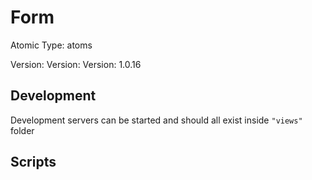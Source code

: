 # Form

Atomic Type: atoms

Version: Version: Version: 1.0.16



## Development

Development servers can be started and should all exist inside `"views"` folder

## Scripts
